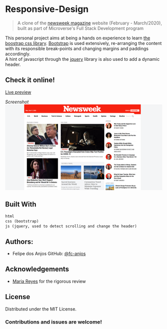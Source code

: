 <!-- TITLE -->
# Responsive-Design
>  A clone of the [newsweek magazine](https://newsweek.com) website (February - March/2020), built as part of Microverse's Full Stack Development program

<!-- DESCRIPTION -->
This personal project aims at being a hands on experience to learn [the boostrap css library](https://getbootstrap.com/).
[Bootstrap](https://getbootstrap.com/) is used extensively, re-arranging the content with its responsible break-points and changing margins and paddings accordingly.   
A hint of javascript through the [jquery](https://jquery.com/) library is also used to add a dynamic header.

<!-- AUTHORS -->
## Check it online!
[Live preview](https://raw.githack.com/fc-anjos/newsweek-clone/section-ordering/index.html)

<!-- SCREENSHOT -->
_Screenshot_
![Screenshot of the project](screenshot.PNG)
## Built With
    html
    css (bootstrap)
    js (jquery, used to detect scrolling and change the header)

<!-- AUTHORS -->
## Authors:
* Felipe dos Anjos
GitHub: [@fc-anjos](https://github.com/fc-anjos)  



<!-- ACKNOWLEDGEMENTS -->
## Acknowledgements
* [Maria Reyes](https://github.com/majovanilla) for the rigorous review


<!-- LICENSE -->
## License
Distributed under the MIT License. 

### Contributions and issues are welcome!

